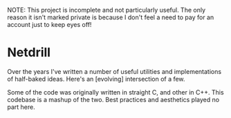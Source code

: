 NOTE: This project is incomplete and not particularly useful. The only reason
it isn't marked private is because I don't feel a need to pay for an account 
just to keep eyes off!

# Netdrill

Over the years I've written a number of useful utilities and implementations of
half-baked ideas. Here's an [evolving] intersection of a few.

Some of the code was originally written in straight C, and other in C++. This 
codebase is a mashup of the two. Best practices and aesthetics played no part 
here.

